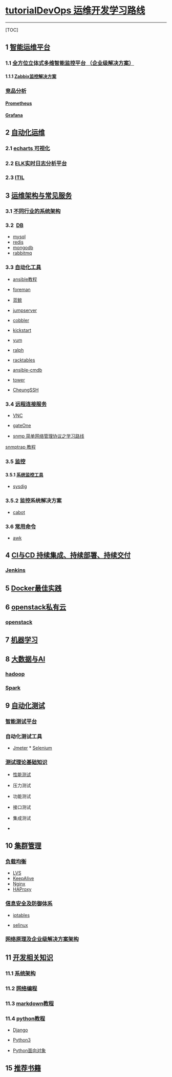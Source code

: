 # [tutorialDevOps 运维开发学习路线]()
---

[TOC]


## 1 [智能运维平台](https://github.com/shower2013/tutorialDevOps/tree/master/AIOpPlatform) <br>

### 1.1 [全方位立体式多维智能监控平台 （企业级解决方案）](https://github.com/shower2013/tutorialDevOps/blob/master/AIOpPlatform/monitPlatform.md)

####  1.1.1 [Zabbix监控解决方案](https://github.com/shower2013/tutorialDevOps/blob/master/AIOpPlatform/zabbix/zabbixMonitor.md) 
 
### [竞品分析]()

#### [Prometheus](https://prometheus.io/)

#### [Grafana](https://grafana.com/)


## 2 [自动化运维](https://github.com/shower2013/tutorialDevOps/blob/master/automatedOperation/)

### 2.1 [echarts 可视化](https://github.com/shower2013/tutorialDevOps/tree/master/automatedOperation/echarts)

### 2.2 [ELK实时日志分析平台](https://github.com/shower2013/tutorialDevOps/blob/master/automatedOperation/ELKTutorial.md)

### 2.3 [ITIL](https://github.com/shower2013/tutorialDevOps/tree/master/automatedOperation/ITIL)



## 3 [运维架构与常见服务](https://github.com/shower2013/tutorialDevOps/tree/master/operationalArchitectureCommonService)

### 3.1 [不同行业的系统架构](https://github.com/shower2013/tutorialDevOps/tree/master/operationalArchitectureCommonService/industryArchitecture)

### 3.2  [DB]() 

* [mysql]()
* [redis]()
* [mongodb]()
* [rabbitmq]()


### 3.3 [自动化工具](https://github.com/shower2013/tutorialDevOps/tree/master/operationalArchitectureCommonService/AutomationOpTools)

* [ansible教程](https://github.com/shower2013/tutorialDevOps/tree/master/operationalArchitectureCommonService/AutomationOpTools/ansible)

* [foreman](https://github.com/shower2013/tutorialDevOps/tree/master/operationalArchitectureCommonService/AutomationOpTools/foreman)

* [蓝鲸](https://github.com/shower2013/tutorialDevOps/tree/master/operationalArchitectureCommonService/AutomationOpTools/blueking)

* [jumpserver]()

* [cobbler]()

* [kickstart]()


* [yum]()

* [ralph]()

* [racktables](https://github.com/shower2013/tutorialDevOps/tree/master/operationalArchitectureCommonService/AutomationOpTools/racktables)

* [ansible-cmdb](https://github.com/shower2013/tutorialDevOps/tree/master/operationalArchitectureCommonService/AutomationOpTools/ansible-cmdb)

* [tower](https://github.com/shower2013/tutorialDevOps/blob/master/operationalArchitectureCommonService/AutomationOpTools/tower/towerTutorial.md)

* [CheungSSH]()





### 3.4 [远程连接服务](https://github.com/shower2013/tutorialDevOps/tree/master/operationalArchitectureCommonService/remoteAccess)

* [VNC](https://github.com/shower2013/tutorialDevOps/blob/master/operationalArchitectureCommonService/remoteAccess/VNC.md)

* [gateOne](https://github.com/shower2013/tutorialDevOps/blob/master/operationalArchitectureCommonService/remoteAccess/gateone.md)

* [snmp 简单网络管理协议之学习路线](https://github.com/shower2013/tutorialDevOps/blob/master/operationalArchitectureCommonService/snmpTutorial.md)

 [snmptrap 教程](https://github.com/shower2013/tutorialDevOps/blob/master/operationalArchitectureCommonService/snmpTrap.md)



### 3.5 [监控](https://github.com/shower2013/tutorialDevOps/tree/master/operationalArchitectureCommonService/monit/)

#### 3.5.1 [系统监控工具](https://github.com/shower2013/tutorialDevOps/tree/master/operationalArchitectureCommonService/monit/system)

* [sysdig](https://github.com/shower2013/tutorialDevOps/blob/master/operationalArchitectureCommonService/monit/system/sysdigTutorial.md)


### 3.5.2 监控系统解决方案
* [cabot](https://github.com/shower2013/tutorialDevOps/tree/master/operationalArchitectureCommonService/monit/cabot)



### 3.6 [常用命令](https://github.com/shower2013/tutorialDevOps/tree/master/operationalArchitectureCommonService/os_command/)

* [awk]()






## 4  [CI与CD 持续集成、持续部署、持续交付]()

### [Jenkins]()

## 5  [Docker最佳实践]()


## 6 [openstack私有云](https://github.com/shower2013/tutorialDevOps/tree/master/cloud)

### [openstack](https://github.com/shower2013/tutorialDevOps/tree/master/cloud/openstack)

##  7 [机器学习](https://github.com/shower2013/tutorialDevOps/tree/master/machineLearn) <br>


## 8  [大数据与AI]()

### [hadoop]()

### [Spark]()


## 9  [自动化测试](https://github.com/shower2013/tutorialDevOps/tree/master/qa/automationqa)


### [智能测试平台]()



### 自动化测试工具 
 * [Jmeter]()
 * [Selenium]()

### [测试理论基础知识]()

* [性能测试](https://github.com/shower2013/tutorialDevOps/blob/master/qa/qa_theory/performance_qa_tutorail.md) 

* 压力测试

* 功能测试

* 接口测试

* 集成测试

* 




## 10 [集群管理]()


### [负载均衡]()

* [LVS]()
* [KeepAlive]() 
* [Nginx]() 
* [HAProxy]()

### [信息安全及防御体系]()

* [iptables]()

* [selinux]()

### [网络原理及企业级解决方案架构]()


##  11 [开发相关知识](https://github.com/shower2013/tutorialDevOps/tree/master/develop)


###  11.1 [系统架构](https://github.com/shower2013/tutorialDevOps/blob/master/develop/systemArchitecture.md)

###  11.2 [网络编程](https://github.com/shower2013/tutorialDevOps/tree/master/develop/network_program)

###  11.3 [markdown教程](https://github.com/shower2013/tutorialDevOps/blob/master/develop/markdownTutorial.md)

### 11.4 [python教程](https://github.com/shower2013/tutorialDevOps/tree/master/develop/Python)

* [Django](https://github.com/shower2013/tutorialDevOps/tree/master/develop/Python/django)

* [Python3]()

* [Python面向对象]()


### []()

### []()


## 15 [推荐书籍](https://github.com/shower2013/tutorialDevOps/tree/master/books)

